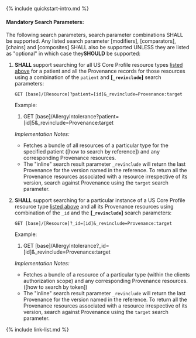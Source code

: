 {% include quickstart-intro.md %}

#### Mandatory Search Parameters:

The following search parameters, search parameter combinations SHALL be supported.  Any listed search parameter [modifiers], [comparators], [chains] and [composites] SHALL also be supported UNLESS they are listed as "optional" in which case they**SHOULD** be supported:

1. **SHALL** support searching for all US Core Profile resource types  [listed above](#prov-white-list) for a patient and all the Provenance records for those resources using a combination of the `patient` and **[`_revinclude`]** search parameters:

    `GET [base]/[Resource]?patient=[id]&_revinclude=Provenance:target`

    Example:

      1. GET [base]/AllergyIntolerance?patient=[id]5&_revinclude=Provenance:target

    *Implementation Notes:* 
     - Fetches a bundle of all resources of a particular type for the specified patient ([how to search by reference]) and any corresponding Provenance resources.
     - <span class="bg-success" markdown="1">The "inline" search result parameter `_revinclude` will return the last Provenance for the version named in the reference. To return all the Provenance resources associated with a resource irrespective of its version, search against Provenance using the `target` search parameter.</span><!-- new-content -->


2. **SHALL** support searching for a particular instance of a US Core Profile resource type [listed above](#prov-white-list) and all its Provenance resources using combination of the `_id` and the **[`_revinclude`]** search parameters:

    `GET [base]/[Resource]?_id=[id]&_revinclude=Provenance:target`

    Example:

      1. GET [base]/AllergyIntolerance?_id=[id]&_revinclude=Provenance:target

    *Implementation Notes:*
      - Fetches a bundle of a resource of a particular type (within the clients authorization scope) and any corresponding Provenance resources. ([how to search by token])
      - <span class="bg-success" markdown="1">The "inline" search result parameter `_revinclude` will return the last Provenance for the version named in the reference. To return all the Provenance resources associated with a resource irrespective of its version, search against Provenance using the `target` search parameter.</span><!-- new-content -->

{% include link-list.md %}
